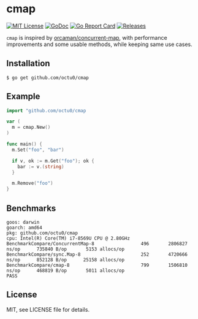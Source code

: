 # cmap

[![MIT License](https://img.shields.io/github/license/octu0/cmap)](https://github.com/octu0/cmap/blob/master/LICENSE)
[![GoDoc](https://godoc.org/github.com/octu0/cmap?status.svg)](https://godoc.org/github.com/octu0/cmap)
[![Go Report Card](https://goreportcard.com/badge/github.com/octu0/cmap)](https://goreportcard.com/report/github.com/octu0/cmap)
[![Releases](https://img.shields.io/github/v/release/octu0/cmap)](https://github.com/octu0/cmap/releases)

`cmap` is inspired by [orcaman/concurrent-map](https://github.com/orcaman/concurrent-map), with performance improvements and some usable methods, while keeping same use cases.

## Installation

```
$ go get github.com/octu0/cmap
```

## Example

```go
import "github.com/octu0/cmap

var (
  m = cmap.New()
)

func main() {
  m.Set("foo", "bar")

  if v, ok := m.Get("foo"); ok {
    bar := v.(string)
  }

  m.Remove("foo")
}
```

## Benchmarks

```
goos: darwin
goarch: amd64
pkg: github.com/octu0/cmap
cpu: Intel(R) Core(TM) i7-8569U CPU @ 2.80GHz
BenchmarkCompare/ConcurrentMap-8         	     496	   2806827 ns/op	  735840 B/op	    5153 allocs/op
BenchmarkCompare/sync.Map-8              	     252	   4720666 ns/op	  852128 B/op	   25158 allocs/op
BenchmarkCompare/cmap-8                  	     799	   1506810 ns/op	  468819 B/op	    5011 allocs/op
PASS
```

## License

MIT, see LICENSE file for details.
